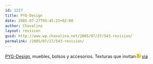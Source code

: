 ```yaml
---
id: 1227
title: PYG-Design
date: 2005-07-27T05:45:21+02:00
author: Chavalina
layout: revision
guid: http://www.wp.chavalina.net/2005/07/27/543-revision/
permalink: /2005/07/27/543-revision/
---
```

<a href="http://www.pyg-design.de/" target="_blank">PYG-Design</a>, muebles, bolsos y accesorios. Texturas que invitan![emo](/imagenes/emoticonos/sonrisa.gif) <a href="http://www.popgadget.net/2005/07/snork-dreamscape.html" target="_blank">via</a>